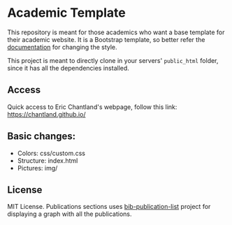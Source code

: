 # Academic Template 

This repository is meant for those academics who want a base template for their
academic website. It is a Bootstrap template, so better refer the [documentation](https://getbootstrap.com/docs/4.1/getting-started/introduction/) for changing the style.

This project is meant to directly clone in your servers' `public_html` folder, since it has all
the dependencies installed.

## Access
Quick access to Eric Chantland's webpage, follow this link: https://chantland.github.io/

## Basic changes:

* Colors: css/custom.css
* Structure: index.html
* Pictures: img/

## License

MIT License. Publications sections uses
[bib-publication-list](https://github.com/vkaravir/bib-publication-list)
project for displaying a graph with all the publications.


